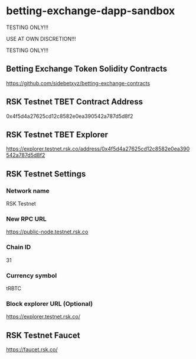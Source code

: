 # betting-exchange-dapp-sandbox

TESTING ONLY!!!

USE AT OWN DISCRETION!!!

TESTING ONLY!!!

## Betting Exchange Token Solidity Contracts

https://github.com/sidebetxyz/betting-exchange-contracts

## RSK Testnet TBET Contract Address

0x4f5d4a27625cd12c8582e0ea390542a787d5d8f2

## RSK Testnet TBET Explorer

https://explorer.testnet.rsk.co/address/0x4f5d4a27625cd12c8582e0ea390542a787d5d8f2

## RSK Testnet Settings

### Network name
RSK Testnet
### New RPC URL
https://public-node.testnet.rsk.co
### Chain ID
31
### Currency symbol
tRBTC
### Block explorer URL (Optional)
https://explorer.testnet.rsk.co/

## RSK Testnet Faucet

https://faucet.rsk.co/
